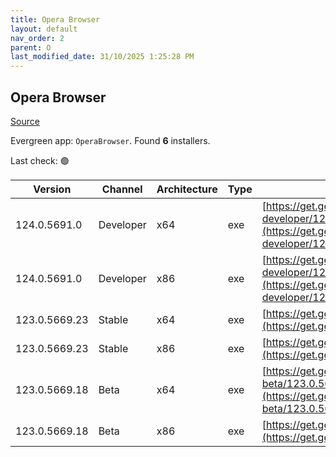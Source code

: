 ```yaml
---
title: Opera Browser
layout: default
nav_order: 2
parent: O
last_modified_date: 31/10/2025 1:25:28 PM
---
```


## Opera Browser

[Source](https://www.opera.com/browsers/opera)

Evergreen app: `OperaBrowser`. Found **6** installers.

Last check: 🟢

| Version       | Channel   | Architecture | Type | URI                                                                                                                                                                                                                    |
| ------------- | --------- | ------------ | ---- | ---------------------------------------------------------------------------------------------------------------------------------------------------------------------------------------------------------------------- |
| 124.0.5691.0  | Developer | x64          | exe  | [https://get.geo.opera.com/pub/opera-developer/124.0.5691.0/win/Opera_Developer_124.0.5691.0_Setup_x64.exe](https://get.geo.opera.com/pub/opera-developer/124.0.5691.0/win/Opera_Developer_124.0.5691.0_Setup_x64.exe) |
| 124.0.5691.0  | Developer | x86          | exe  | [https://get.geo.opera.com/pub/opera-developer/124.0.5691.0/win/Opera_Developer_124.0.5691.0_Setup.exe](https://get.geo.opera.com/pub/opera-developer/124.0.5691.0/win/Opera_Developer_124.0.5691.0_Setup.exe)         |
| 123.0.5669.23 | Stable    | x64          | exe  | [https://get.geo.opera.com/pub/opera/desktop/123.0.5669.23/win/Opera_123.0.5669.23_Setup_x64.exe](https://get.geo.opera.com/pub/opera/desktop/123.0.5669.23/win/Opera_123.0.5669.23_Setup_x64.exe)                     |
| 123.0.5669.23 | Stable    | x86          | exe  | [https://get.geo.opera.com/pub/opera/desktop/123.0.5669.23/win/Opera_123.0.5669.23_Setup.exe](https://get.geo.opera.com/pub/opera/desktop/123.0.5669.23/win/Opera_123.0.5669.23_Setup.exe)                             |
| 123.0.5669.18 | Beta      | x64          | exe  | [https://get.geo.opera.com/pub/opera-beta/123.0.5669.18/win/Opera_beta_123.0.5669.18_Setup_x64.exe](https://get.geo.opera.com/pub/opera-beta/123.0.5669.18/win/Opera_beta_123.0.5669.18_Setup_x64.exe)                 |
| 123.0.5669.18 | Beta      | x86          | exe  | [https://get.geo.opera.com/pub/opera-beta/123.0.5669.18/win/Opera_beta_123.0.5669.18_Setup.exe](https://get.geo.opera.com/pub/opera-beta/123.0.5669.18/win/Opera_beta_123.0.5669.18_Setup.exe)                         |
